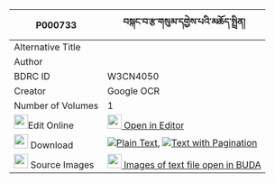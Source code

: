 |P000733|བསྐང་བ་རྩ་གསུམ་དགྱེས་པའི་མཆོད་སྤྲིན། 
| --- | --- 
|Alternative Title |
|Author | 
|BDRC ID | W3CN4050
|Creator | Google OCR
|Number of Volumes| 1
|<img width="25" src="https://img.icons8.com/color/25/000000/edit-property.png">Edit Online| [<img width="25" src="https://avatars.githubusercontent.com/u/45091458?s=200&v=4"> Open in Editor](http://editor.openpecha.org/P000733)
|<img width="25" src="https://img.icons8.com/fluent/48/000000/download-2.png"/>  Download | [![](https://img.icons8.com/color/20/000000/txt.png)Plain Text](https://github.com/Openpecha/P000733/releases/download/v1/kangwa_tsa_sum_gyepa_i_chotrin_plain_P000733.zip), [![](https://img.icons8.com/color/20/000000/txt.png)Text with Pagination](https://github.com/Openpecha/P000733/releases/download/v1/kangwa_tsa_sum_gyepa_i_chotrin_pages_P000733.zip)
|<img width="25" src="https://img.icons8.com/plasticine/100/000000/pictures-folder.png"/>  Source Images | [<img width="25" src="https://library.bdrc.io/icons/BUDA-small.svg"> Images of text file open in BUDA](https://library.bdrc.io/show/bdr:W3CN4050)